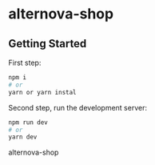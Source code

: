 # alternova-shop

## Getting Started

First step:

```bash
npm i
# or
yarn or yarn instal
```

Second step, run the development server:

```bash
npm run dev
# or
yarn dev
```

alternova-shop
